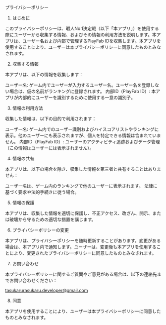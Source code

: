 プライバシーポリシー

1. はじめに

このプライバシーポリシーは、暇人No.1決定戦（以下「本アプリ」）を使用する際にユーザーから収集する情報、およびその情報の利用方法を説明します。本アプリは、ユーザー名および内部で管理するPlayFab IDを収集します。本アプリを使用することにより、ユーザーは本プライバシーポリシーに同意したものとみなされます。

2. 収集する情報

本アプリは、以下の情報を収集します：

ユーザー名: ゲーム内でユーザーが入力するユーザー名。ユーザー名を登録しない場合は、仮の名前がランキングに登録されます。
内部ID（PlayFab ID）: 本アプリが内部的にユーザーを識別するために使用する一意の識別子。

3. 情報の利用方法

収集した情報は、以下の目的で利用されます：

ユーザー名: ゲーム内でのユーザー識別およびハイスコアリストやランキングに表示。他のユーザーにも表示されますが、個人を特定できる情報は含まれていません。
内部ID（PlayFab ID）: ユーザーのアクティビティ追跡およびデータ管理（この情報はユーザーには表示されません）。

4. 情報の共有

本アプリは、以下の場合を除き、収集した情報を第三者と共有することはありません：

ユーザー名は、ゲーム内のランキングで他のユーザーに表示されます。
法律に基づく要求や法的手続きに従う場合。

5. 情報の保護

本アプリは、収集した情報を適切に保護し、不正アクセス、改ざん、開示、または破壊から守るための適切な措置を講じます。

6. プライバシーポリシーの変更

本アプリは、プライバシーポリシーを随時更新することがあります。変更がある場合は、本アプリ内で通知します。ユーザーは、変更後も本アプリを使用することにより、変更されたプライバシーポリシーに同意したものとみなされます。

7. お問い合わせ

本プライバシーポリシーに関するご質問やご意見がある場合は、以下の連絡先までお問い合わせください：

tasukarurasukaru.developer@gmail.com

8. 同意

本アプリを使用することにより、ユーザーは本プライバシーポリシーに同意したものとみなされます。
